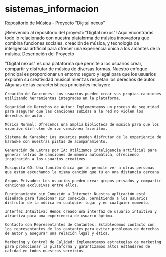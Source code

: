 # sistemas_informacion
Repositorio de Música - Proyecto "Digital nexus"

¡Bienvenido al repositorio del proyecto "Digital nexus"! Aquí encontrarás todo lo relacionado con nuestra plataforma de música innovadora que combina funciones sociales, creación de música, y tecnología de inteligencia artificial para ofrecer una experiencia única a los amantes de la música.
Descripción del Proyecto

"Digital nexus" es una plataforma que permite a los usuarios crear, compartir y disfrutar de música de diversas formas. Nuestro enfoque principal es proporcionar un entorno seguro y legal para que los usuarios exploren su creatividad musical mientras respetan los derechos de autor. Algunas de las características principales incluyen:

    Creación de Canciones: Los usuarios pueden crear sus propias canciones utilizando herramientas integradas en la plataforma.

    Seguridad de Derechos de Autor: Implementamos un proceso de seguridad para asegurar que las canciones subidas a la red no violen los derechos de autor.

    Música Normal: Ofrecemos una amplia biblioteca de música para que los usuarios disfruten de sus canciones favoritas.

    Sistema de Karaoke: Los usuarios pueden disfrutar de la experiencia de karaoke con nuestras pistas de acompañamiento.

    Generación de Letras por IA: Utilizamos inteligencia artificial para generar letras de canciones de manera automática, ofreciendo inspiración a los usuarios creativos.

    Musiquita GO: Una función única que te permite ver a otras personas que están escuchando la misma canción que tú en una distancia cercana.

    Grupos Privados: Los usuarios pueden crear grupos privados y compartir canciones exclusivas entre ellos.

    Funcionamiento sin Conexión a Internet: Nuestra aplicación está diseñada para funcionar sin conexión, permitiendo a los usuarios disfrutar de la música en cualquier lugar y en cualquier momento.

    Interfaz Intuitiva: Hemos creado una interfaz de usuario intuitiva y atractiva para una experiencia de usuario óptima.

    Contacto con Representantes de Cantantes: Establecemos contacto con los representantes de los cantantes para evitar problemas de derechos de autor y asegurar una relación legal y ética.

    Marketing y Control de Calidad: Implementamos estrategias de marketing para promocionar la plataforma y garantizamos altos estándares de calidad en todos nuestros servicios.
